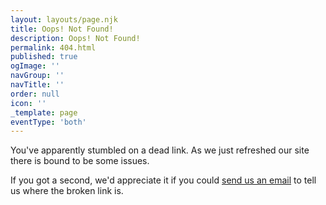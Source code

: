 ```yaml
---
layout: layouts/page.njk
title: Oops! Not Found!
description: Oops! Not Found!
permalink: 404.html
published: true
ogImage: ''
navGroup: ''
navTitle: ''
order: null
icon: ''
_template: page
eventType: 'both'
---
```


You've apparently stumbled on a dead link. As we just refreshed our site there is bound to be some issues.

If you got a second, we'd appreciate it if you could [send us an email](mailto:info@bigbadcon.com) to tell us where the broken link is.
